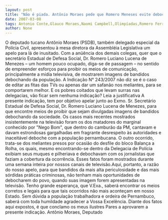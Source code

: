 ```yaml
---
layout: post
title: "Não é piada. Antônio Moraes pede que Romero Meneses evite deboche de marginais na TV"
date: 2007-03-08
tags: Antonio Conte,Glauco Moraes,Naomi Campbell,Olimpíadas,Romero Ferro
author: None
---
```

O deputado tucano Antônio Moraes (PSDB), também delegado especial da Polícia Civil, apresentou à mesa diretora da Assembléia Legislativa um apelo para lá de inusitado.
Com a anüência dos demais colegas, quer que o secretário Estadual de Defesa Social, Dr. Romero Luciano Lucena de Menezes – um homem pouco ocupado, diga-se de passagem – no sentido de empreender esforços para proibir os meios de comunicação, principalmente a mídia televisiva, de mostrarem imagens de bandidos debochando da população.
A Indicação N° 243/2007 não diz se é o caso de editar as fitas das TVs ou apenas dar um safanão nos meliantes, para se comportarem melhor.
E os pobres coitados que levam surras nas delegacias, vão ficar sem nenhuma indicação?
Leia a justificativa
A presente indicação, tem por objetivo apelar junto ao Exmo. Sr. Secretário Estadual de Defesa Social, Dr. Romero Luciano Lucena de Menezes, para que encontre meios de proibir que sejam divulgadas imagens de bandidos debochando da sociedade.
Os casos mais recentes mostrados insistentemente na televisão foram os dos matadores do marginal conhecido por \"Nego Bom\", que dentro do camburão da PM, cantavam e davam estrondosas gargalhadas em fragrante desrespeito às autoridades e inaceitável deboche com a população pernambucana.
O outro ocorrido, trata-se dos meliantes presos por ocasião do desfile do bloco Balança a Rolha, os quais, mesmo encontrando-se dentro da Delegacia de Polícia exibiam seus muques e pilheriava e debochavam com os jornalistas que faziam a cobertura da ocorrência.
Esses fatos foram mostrados durante uma semana inteira por nossos canais de televisão.Aqui, portanto, a razão do nosso apelo, para que bandidos da mais alta periculosidade e das mais sórdidas práticas criminosas, não tenham mais oportunidades de debocharem do povo, quando suas imagem forem apresentadas na televisão.
Tenho grande esperança, que V.Exa., saberá encontrar os meios corretos e legais para que tais ocorridos não mais aconteçam em nosso Estado.
Sem dúvida a população trabalhadora e ordeira de Pernambuco, saberá com toda humildade agradecer a Vossa Excelência. Diante dos fatos aqui expostos, é que conclamo os meus ilustres Pares a aprovarem a presente indicação.
Antônio Moraes, Deputado 